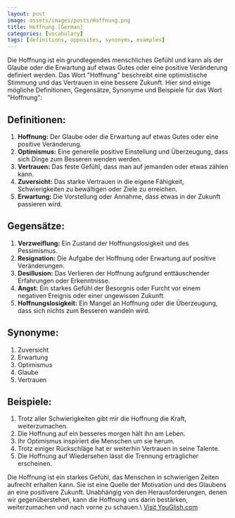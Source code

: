 ```yaml
---
layout: post
image: assets/images/posts/Hoffnung.png
title: Hoffnung [German]
categories: [vocabulary]
tags: [definitions, opposites, synonyms, examples]
---
```


Die Hoffnung ist ein grundlegendes menschliches Gefühl und kann als der Glaube oder die Erwartung auf etwas Gutes oder eine positive Veränderung definiert werden. Das Wort "Hoffnung" beschreibt eine optimistische Stimmung und das Vertrauen in eine bessere Zukunft. Hier sind einige mögliche Definitionen, Gegensätze, Synonyme und Beispiele für das Wort "Hoffnung":

## Definitionen:

1. **Hoffnung:** Der Glaube oder die Erwartung auf etwas Gutes oder eine positive Veränderung.
2. **Optimismus:** Eine generelle positive Einstellung und Überzeugung, dass sich Dinge zum Besseren wenden werden.
3. **Vertrauen:** Das feste Gefühl, dass man auf jemanden oder etwas zählen kann.
4. **Zuversicht:** Das starke Vertrauen in die eigene Fähigkeit, Schwierigkeiten zu bewältigen oder Ziele zu erreichen.
5. **Erwartung:** Die Vorstellung oder Annahme, dass etwas in der Zukunft passieren wird.

## Gegensätze:

1. **Verzweiflung:** Ein Zustand der Hoffnungslosigkeit und des Pessimismus.
2. **Resignation:** Die Aufgabe der Hoffnung oder Erwartung auf positive Veränderungen.
3. **Desillusion:** Das Verlieren der Hoffnung aufgrund enttäuschender Erfahrungen oder Erkenntnisse.
4. **Angst:** Ein starkes Gefühl der Besorgnis oder Furcht vor einem negativen Ereignis oder einer ungewissen Zukunft.
5. **Hoffnungslosigkeit:** Ein Mangel an Hoffnung oder die Überzeugung, dass sich nichts zum Besseren wandeln wird.

## Synonyme:

1. Zuversicht
2. Erwartung
3. Optimismus
4. Glaube
5. Vertrauen

## Beispiele:

1. Trotz aller Schwierigkeiten gibt mir die Hoffnung die Kraft, weiterzumachen.
2. Die Hoffnung auf ein besseres morgen hält ihn am Leben.
3. Ihr Optimismus inspiriert die Menschen um sie herum.
4. Trotz einiger Rückschläge hat er weiterhin Vertrauen in seine Talente.
5. Die Hoffnung auf Wiedersehen lässt die Trennung erträglicher erscheinen.

Die Hoffnung ist ein starkes Gefühl, das Menschen in schwierigen Zeiten aufrecht erhalten kann. Sie ist eine Quelle der Motivation und des Glaubens an eine positivere Zukunft. Unabhängig von den Herausforderungen, denen wir gegenüberstehen, kann die Hoffnung uns darin bestärken, weiterzumachen und nach vorne zu schauen.\ <a id="yg-widget-0" class="youglish-widget" data-query="Hoffnung" data-lang="german" data-components="8412" data-auto-start="0" data-bkg-color="theme_light" data-title="How%20to%20pronounce%20Hoffnung%20in%20German"  rel="nofollow" href="https://youglish.com">Visit YouGlish.com</a><script async src="https://youglish.com/public/emb/widget.js" charset="utf-8"></script>